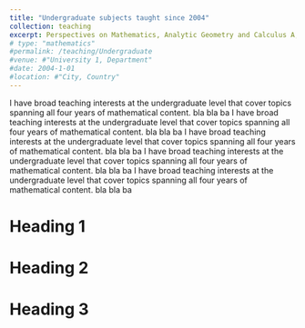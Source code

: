 ```yaml
---
title: "Undergraduate subjects taught since 2004"
collection: teaching
excerpt: Perspectives on Mathematics, Analytic Geometry and Calculus A, Engineering, Mathematics I, Engineering Mathematics III, Algorithmic and Numerical Solution of Differential Equations, Advanced Calculus, Contemporary Applications of Mathematics, Partial Differential Equations
# type: "mathematics"
#permalink: /teaching/Undergraduate
#venue: #"University 1, Department"
#date: 2004-1-01
#location: #"City, Country"
---
```

I have broad teaching interests at the undergraduate level that cover topics spanning all four years of mathematical content. bla bla ba I have broad teaching interests at the undergraduate level that cover topics spanning all four years of mathematical content. bla bla ba I have broad teaching interests at the undergraduate level that cover topics spanning all four years of mathematical content. bla bla ba I have broad teaching interests at the undergraduate level that cover topics spanning all four years of mathematical content. bla bla ba I have broad teaching interests at the undergraduate level that cover topics spanning all four years of mathematical content. bla bla ba



Heading 1
======

Heading 2
======

Heading 3
======